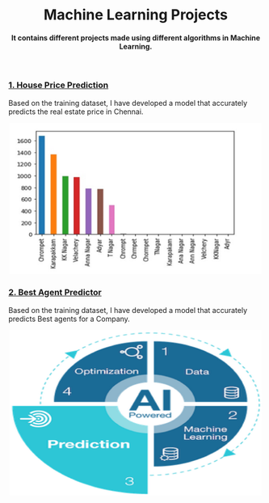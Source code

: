 <h1 align="center">Machine Learning Projects</h1>
<h4 align="center">It contains different projects made using different algorithms in Machine Learning.</h4>
<br>
<p>
  
  <h3><a href="https://github.com/simran2104/Machine-Learning-Projects/tree/main/Chennai_House_Price_Predictor">1. House Price Prediction</a></h3>
  <p>Based on the training dataset, I have developed a model that accurately predicts the real estate price in Chennai.</p>
  <a href="https://github.com/simran2104/Machine-Learning-Projects/tree/main/Chennai_House_Price_Predictor"><p align="center"><img src="https://github.com/simran2104/Machine-Learning-Projects/blob/main/image/chennai.jpg" width="500"></a></p>
  
  <h3><a href="https://github.com/simran2104/Machine-Learning-Projects/tree/main/Best_Agents_Predictor">2. Best Agent Predictor</a></h3>
  <p>Based on the training dataset, I have developed a model that accurately predicts Best agents for a Company.</p>
  <a href="https://github.com/simran2104/Machine-Learning-Projects/tree/main/Best_Agents_Predictor"><p align="center"><img src="https://github.com/simran2104/Machine-Learning-Projects/blob/main/image/best.png" width="500"></a></p>
  
</p>
